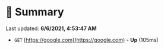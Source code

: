 # 📖 Summary
Last updated: **6/6/2021, 4:53:47 AM**

- `GET` [https://google.com](https://google.com) - **Up** (105ms)
